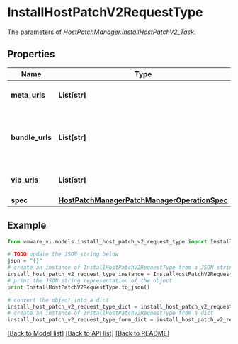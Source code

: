 # InstallHostPatchV2RequestType

The parameters of *HostPatchManager.InstallHostPatchV2_Task*. 

## Properties
Name | Type | Description | Notes
------------ | ------------- | ------------- | -------------
**meta_urls** | **List[str]** | A list of urls pointing to metadata.zip.  | [optional] 
**bundle_urls** | **List[str]** | a list of urls pointing to an \&quot;offline\&quot; bundle. It is not supported in 5.0 or later.  | [optional] 
**vib_urls** | **List[str]** | The urls of update binary files to be installed.  | [optional] 
**spec** | [**HostPatchManagerPatchManagerOperationSpec**](HostPatchManagerPatchManagerOperationSpec.md) |  | [optional] 

## Example

```python
from vmware_vi.models.install_host_patch_v2_request_type import InstallHostPatchV2RequestType

# TODO update the JSON string below
json = "{}"
# create an instance of InstallHostPatchV2RequestType from a JSON string
install_host_patch_v2_request_type_instance = InstallHostPatchV2RequestType.from_json(json)
# print the JSON string representation of the object
print InstallHostPatchV2RequestType.to_json()

# convert the object into a dict
install_host_patch_v2_request_type_dict = install_host_patch_v2_request_type_instance.to_dict()
# create an instance of InstallHostPatchV2RequestType from a dict
install_host_patch_v2_request_type_form_dict = install_host_patch_v2_request_type.from_dict(install_host_patch_v2_request_type_dict)
```
[[Back to Model list]](../README.md#documentation-for-models) [[Back to API list]](../README.md#documentation-for-api-endpoints) [[Back to README]](../README.md)



